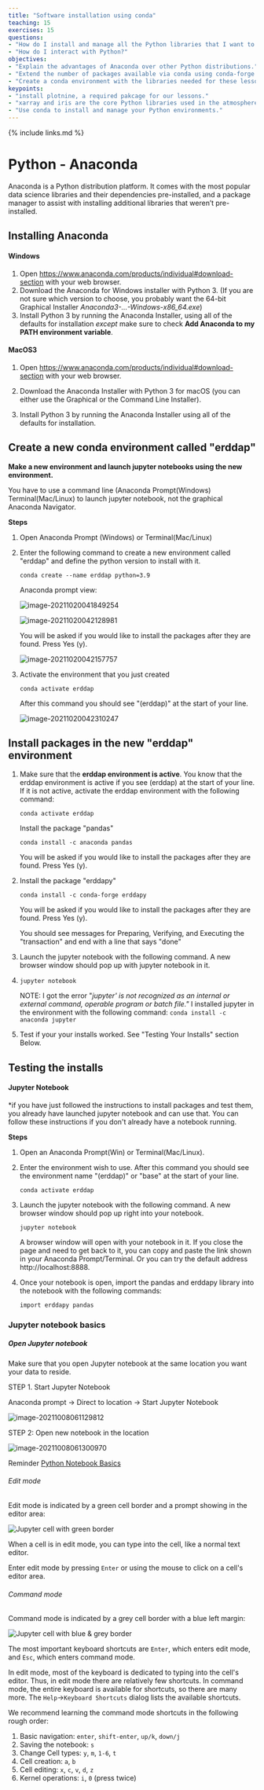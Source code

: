 ```yaml
---
title: "Software installation using conda"
teaching: 15
exercises: 15
questions:
- "How do I install and manage all the Python libraries that I want to use?"
- "How do I interact with Python?"
objectives:
- "Explain the advantages of Anaconda over other Python distributions."
- "Extend the number of packages available via conda using conda-forge."
- "Create a conda environment with the libraries needed for these lessons."
keypoints:
- "install plotnine, a required pakcage for our lessons."
- "xarray and iris are the core Python libraries used in the atmosphere and ocean sciences."
- "Use conda to install and manage your Python environments."
---
```




{% include links.md %}


# Python - Anaconda

Anaconda is a Python distribution platform. It comes with the most popular data science libraries and their dependencies pre-installed, and a package manager to assist with installing additional libraries that weren’t pre-installed.

## Installing Anaconda

#### Windows

1. Open https://www.anaconda.com/products/individual#download-section with your web browser.
2. Download the Anaconda for Windows installer with Python 3. (If you are not sure which version to choose, you probably want the  64-bit Graphical Installer *Anaconda3-...-Windows-x86_64.exe*)
3. Install Python 3 by running the Anaconda Installer, using all of the defaults for installation *except* make sure to check **Add Anaconda to my PATH environment variable**.

#### MacOS3

1. Open https://www.anaconda.com/products/individual#download-section with your web browser.

2. Download the Anaconda Installer with Python 3 for macOS (you can either use the Graphical or the Command Line Installer).

3. Install Python 3 by running the Anaconda Installer using all of the defaults for installation.

   

## Create a new conda environment called "erddap"

**Make a new environment and launch jupyter notebooks using the new environment.**

You have to use a command line (Anaconda Prompt(Windows)  Terminal(Mac/Linux) to launch jupyter notebook, not the graphical  Anaconda Navigator.

**Steps**

1. Open Anaconda Prompt (Windows) or Terminal(Mac/Linux)

2. Enter the following command to create a new environment called "erddap" and define the python version to install with it. 

   ```
   conda create --name erddap python=3.9
   ```

   Anaconda prompt view: 

   ![image-20211020041849254](C:\Users\ksoenen\AppData\Roaming\Typora\typora-user-images\image-20211020041849254.png)

   ![image-20211020042128981](C:\Users\ksoenen\AppData\Roaming\Typora\typora-user-images\image-20211020042128981.png) 

   

   You will be asked if you would like to install the packages after they are found.  Press Yes (y).

   ![image-20211020042157757](C:\Users\ksoenen\AppData\Roaming\Typora\typora-user-images\image-20211020042157757.png)

   

3. Activate the environment that you just created

   ```
   conda activate erddap
   ```

    After this command you should see "(erddap)" at the start of your line.

   ![image-20211020042310247](C:\Users\ksoenen\AppData\Roaming\Typora\typora-user-images\image-20211020042310247.png)



## Install packages in the new "erddap" environment

1. Make sure that the **erddap environment is active**. You know that the erddap environment is active if you see (erddap) at the start of your line. If it is not active, activate the erddap environment with the following command:

   ```
   conda activate erddap
   ```

   Install the package "pandas" 

   ```
   conda install -c anaconda pandas
   ```

   You will be asked if you would like to install the packages after they are found.  Press Yes (y).

2. Install the package "erddapy"

   ```
   conda install -c conda-forge erddapy
   ```

   You will be asked if you would like to install the packages after they are found.  Press Yes (y).

   You should see messages for Preparing, Verifying, and Executing the "transaction" and end with a line that says "done"

3. Launch the jupyter notebook with the following command. A new browser window should pop up with jupyter notebook in it.

4. ```
   jupyter notebook
   ```

   NOTE: I got the error "*jupyter' is not recognized as an internal or external command, operable program or batch file."* I installed jupyter in the environment with the following command: ```conda install -c anaconda jupyter```

5. Test if your your installs worked. See "Testing Your Installs" section Below.



## Testing the installs

#### Jupyter Notebook

*if you have just followed the instructions to install packages and  test them, you already have launched jupyter notebook and can use that.  You can follow these instructions if you don't already have a notebook  running.

**Steps**

1. Open an Anaconda Prompt(Win) or Terminal(Mac/Linux). 

2. Enter the environment wish to use.  After this command you should  see the environment name "(erddap)"  or "base" at the start of  your line.

   ```
   conda activate erddap
   ```

3. Launch the jupyter notebook with the following command. A new browser window should pop up right into your notebook.

   ```
   jupyter notebook
   ```

   A browser window will open with your notebook in it. If you close  the page and need to get back to it, you can copy and paste the link  shown in your Anaconda Prompt/Terminal.  Or you can try the default  address	http://localhost:8888.

4. Once your notebook is open, import the pandas and erddapy library into the notebook with the following commands: 

   ```import erddapy
   import erddapy pandas
   ```

   



###  Jupyter notebook basics

##### Open Jupyter notebook 

Make sure that you open Jupyter notebook at the same location you want your data to reside.

STEP 1. Start Jupyter Notebook

Anaconda prompt -> Direct to location -> Start Jupyter Notebook 

![image-20211008061129812](C:\Users\ksoenen\AppData\Roaming\Typora\typora-user-images\image-20211008061129812.png)



STEP 2: Open new notebook in the location

![image-20211008061300970](C:\Users\ksoenen\AppData\Roaming\Typora\typora-user-images\image-20211008061300970.png)

Reminder [Python Notebook Basics](https://nbviewer.org/github/jupyter/notebook/blob/master/docs/source/examples/Notebook/Notebook%20Basics.ipynb)

###### Edit mode

Edit mode is indicated by a green cell border and a prompt showing in the editor area:

![Jupyter cell with green border](https://nbviewer.org/github/jupyter/notebook/blob/master/docs/source/examples/Notebook/images/edit_mode.png)

When a cell is in edit mode, you can type into the cell, like a normal text editor.

Enter edit mode by pressing `Enter` or using the mouse to click on a cell's editor area.

###### Command mode

Command mode is indicated by a grey cell border with a blue left margin:

![Jupyter cell with blue & grey border](https://nbviewer.org/github/jupyter/notebook/blob/master/docs/source/examples/Notebook/images/command_mode.png)

The most important keyboard shortcuts are `Enter`, which enters edit mode, and `Esc`, which enters command mode.

In edit mode, most of the keyboard is dedicated to typing into the  cell's editor. Thus, in edit mode there are relatively few shortcuts.   In command mode, the entire keyboard is available for shortcuts, so  there are many more.  The `Help`->`Keyboard Shortcuts` dialog lists the available shortcuts.

We recommend learning the command mode shortcuts in the following rough order:

1. Basic navigation: `enter`, `shift-enter`, `up/k`, `down/j`
2. Saving the notebook: `s`
3. Change Cell types: `y`, `m`, `1-6`, `t`
4. Cell creation: `a`, `b`
5. Cell editing: `x`, `c`, `v`, `d`, `z`
6. Kernel operations: `i`, `0` (press twice)













